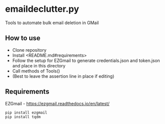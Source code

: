 # emaildeclutter.py

Tools to automate bulk email deletion in GMail

## How to use

- Clone repository
- Install <README.md#requirements>
- Follow the setup for EZGmail to generate credentials.json and token.json and place in this directory
- Call methods of Tools()
- (Best to leave the assertion line in place if editing)

## Requirements

EZGmail - <https://ezgmail.readthedocs.io/en/latest/>

```powershell
pip install ezgmail
pip install tqdm
```
